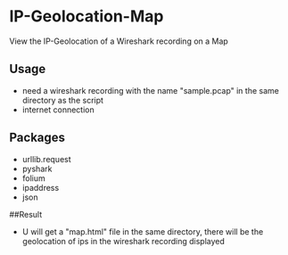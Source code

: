 # IP-Geolocation-Map
View the IP-Geolocation of a Wireshark recording on a Map
## Usage 
- need a wireshark recording with the name "sample.pcap" in the same directory as the script 
- internet connection

## Packages 
- urllib.request
- pyshark
- folium
- ipaddress 
- json

##Result
- U will get a "map.html" file in the same directory, there will be the geolocation of ips in the wireshark recording displayed
